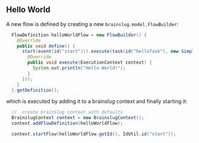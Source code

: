 ## Hello World

A new flow is defined by creating a new `brainslug.model.FlowBuilder`:

```java
  FlowDefinition helloWorldFlow = new FlowBuilder() {
    @Override
    public void define() {
      start(event(id("start"))).execute(task(id("helloTask"), new SimpleTask() {
        @Override
        public void execute(ExecutionContext context) {
          System.out.println("Hello World!");
        }
      }));
    }
  }.getDefinition();
```

which is executed by adding it to a brainslug context and finally starting it:

```java
  //  create brainslug context with defaults
  BrainslugContext context = new BrainslugContext();
  context.addFlowDefinition(helloWorldFlow);

  context.startFlow(helloWorldFlow.getId(), IdUtil.id("start"));
```
